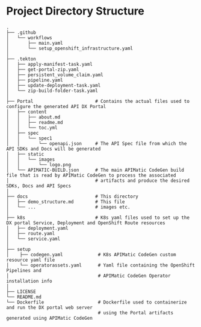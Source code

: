 # Project Directory Structure

    .
    ├── .github
    │   └── workflows
    │       ├── main.yaml
    │       └── setup_openshift_infrastructure.yaml
    │
    ├── .tekton
    │   ├── apply-manifest-task.yaml 
    │   ├── get-portal-zip.yaml
    │   ├── persistent_volume_claim.yaml
    │   ├── pipeline.yaml 
    │   ├── update-deployment-task.yaml
    │   └── zip-build-folder-task.yaml
    │
    ├── Portal                       # Contains the actual files used to configure the generated API DX Portal  
    │   ├── content
    │   │   ├── about.md 
    │   │   ├── readme.md
    │   │   └── toc.yml
    │   ├── spec
    │   │   └── spec1
    │   │       └── openapi.json     # The API Spec file from which the API SDKs and Docs will be generated
    │   ├── static
    │   │   └── images
    │   │       └── logo.png   
    │   └── APIMATIC-BUILD.json      # The main APIMatic CodeGen build file that is read by APIMatic CodeGen to process the associated
    │                                # artifacts and produce the desired SDKs, Docs and API Specs
    │
    ├── docs                         # This directory
    │   ├── demo_structure.md        # This file
    │   └── ...                      # images etc.
    │
    ├── k8s                          # K8s yaml files used to set up the DX portal Service, Deployment and OpenShift Route resources
    │   ├── deployment.yaml 
    │   ├── route.yaml
    │   └── service.yaml 
    │
    ├── setup                   
    │    ├── codegen.yaml             # K8s APIMatic CodeGen custom resource yaml file
    │    └── operatorassets.yaml      # Yaml file containing the OpenShift Pipelines and 
    │                                 # APIMatic CodeGen Operator installation info
    │
    ├── LICENSE
    └── README.md
    └── Dockerfile                    # Dockerfile used to containerize and run the DX portal web server 
                                      # using the Portal artifacts generated using APIMatic CodeGen
